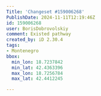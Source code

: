 ```yaml
---
Title: 'Changeset #159006268'
PublishDate: 2024-11-11T12:19:46Z
id: 159006268
user: BorisDobrovolskiy
comment: Existed pathway
created_by: iD 2.30.4
tags:
- Montenegro
bbox:
  min_lon: 18.7237842
  min_lat: 42.4363396
  max_lon: 18.7256784
  max_lat: 42.4412245

---
```

